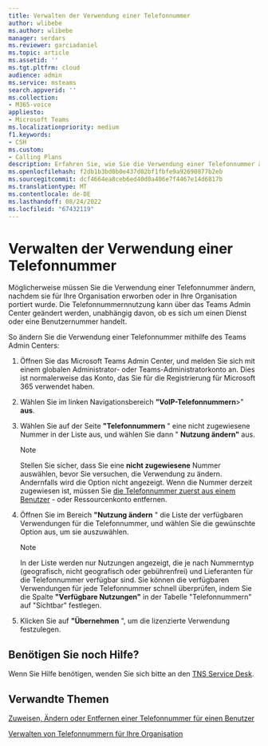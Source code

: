 ```yaml
---
title: Verwalten der Verwendung einer Telefonnummer
author: wlibebe
ms.author: wlibebe
manager: serdars
ms.reviewer: garciadaniel
ms.topic: article
ms.assetid: ''
ms.tgt.pltfrm: cloud
audience: admin
ms.service: msteams
search.appverid: ''
ms.collection:
- M365-voice
appliesto:
- Microsoft Teams
ms.localizationpriority: medium
f1.keywords:
- CSH
ms.custom:
- Calling Plans
description: Erfahren Sie, wie Sie die Verwendung einer Telefonnummer ändern, die als Dienstnummer oder Als Benutzernummer verwendet werden soll.
ms.openlocfilehash: f2db1b3bd0b0e437d02bf1fbfe9a92690877b2eb
ms.sourcegitcommit: dcf4664ea8ceb6ed40d0a406e7f4467e14d6817b
ms.translationtype: MT
ms.contentlocale: de-DE
ms.lasthandoff: 08/24/2022
ms.locfileid: "67432119"
---
```

# <a name="manage-the-usage-of-a-phone-number"></a>Verwalten der Verwendung einer Telefonnummer

Möglicherweise müssen Sie die Verwendung einer Telefonnummer ändern, nachdem sie für Ihre Organisation erworben oder in Ihre Organisation portiert wurde. Die Telefonnummernnutzung kann über das Teams Admin Center geändert werden, unabhängig davon, ob es sich um einen Dienst oder eine Benutzernummer handelt.

So ändern Sie die Verwendung einer Telefonnummer mithilfe des Teams Admin Centers:

1. Öffnen Sie das Microsoft Teams Admin Center, und melden Sie sich mit einem globalen Administrator- oder Teams-Administratorkonto an. Dies ist normalerweise das Konto, das Sie für die Registrierung für Microsoft 365 verwendet haben.

2. Wählen Sie im linken Navigationsbereich **"VoIP-Telefonnummern**\>" **aus**.

3. Wählen Sie auf der Seite **"Telefonnummern** " eine nicht zugewiesene Nummer in der Liste aus, und wählen Sie dann " **Nutzung ändern"** aus.

      > [!NOTE]
      > Stellen Sie sicher, dass Sie eine **nicht zugewiesene** Nummer auswählen, bevor Sie versuchen, die Verwendung zu ändern. Andernfalls wird die Option nicht angezeigt. Wenn die Nummer derzeit zugewiesen ist, müssen Sie [die Telefonnummer zuerst aus einem Benutzer](/MicrosoftTeams/assign-change-or-remove-a-phone-number-for-a-user#remove-a-phone-number-from-a-user) - oder Ressourcenkonto entfernen.

4. Öffnen Sie im Bereich **"Nutzung ändern** " die Liste der verfügbaren Verwendungen für die Telefonnummer, und wählen Sie die gewünschte Option aus, um sie auszuwählen.

      > [!NOTE]
      > In der Liste werden nur Nutzungen angezeigt, die je nach Nummerntyp (geografisch, nicht geografisch oder gebührenfrei) und Lieferanten für die Telefonnummer verfügbar sind. Sie können die verfügbaren Verwendungen für jede Telefonnummer schnell überprüfen, indem Sie die Spalte **"Verfügbare Nutzungen"** in der Tabelle "Telefonnummern" auf "Sichtbar" festlegen.

5. Klicken Sie auf **"Übernehmen** ", um die lizenzierte Verwendung festzulegen.

## <a name="still-need-assistance"></a>Benötigen Sie noch Hilfe?

Wenn Sie Hilfe benötigen, wenden Sie sich bitte an den [TNS Service Desk](/contact-tns-service-desk.md).

## <a name="related-topics"></a>Verwandte Themen

[Zuweisen, Ändern oder Entfernen einer Telefonnummer für einen Benutzer](/microsoftteams/assign-change-or-remove-a-phone-number-for-a-user)

[Verwalten von Telefonnummern für Ihre Organisation](/microsoftteams/manage-phone-numbers-for-your-organization)
